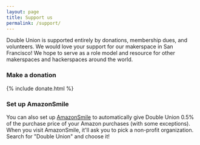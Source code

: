 ```yaml
---
layout: page
title: Support us
permalink: /support/
---
```


Double Union is supported entirely by donations, membership dues, and volunteers. We would love your support for our makerspace in San Francisco! We hope to serve as a role model and resource for other makerspaces and hackerspaces around the world.

### Make a donation

{% include donate.html %}

### Set up AmazonSmile

You can also set up [AmazonSmile](https://smile.amazon.com/) to automatically give Double Union 0.5% of the purchase price of your Amazon purchases (with some exceptions). When you visit AmazonSmile, it'll ask you to pick a non-profit organization. Search for "Double Union" and choose it!
